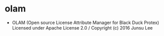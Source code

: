 # olam
- OLAM (Open source License Attribute Manager for Black Duck Protex)
Licensed under Apache License 2.0 / 
Copyright (c) 2016 Junsu Lee
